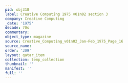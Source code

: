 ```yaml
---
pid: obj310
label: Creative Computing 1975 v01n02 section 3
company: Creative Computing
_date: '1975'
decade: 70s
commentary: 
object_type: magazine
source: Creative_Computing_v01n02_Jan-Feb_1975_Page_16
source_name: 
order: '309'
layout: qatar_item
collection: temp_collection
thumbnail: ''
manifest: ''
full: ''
---
```

